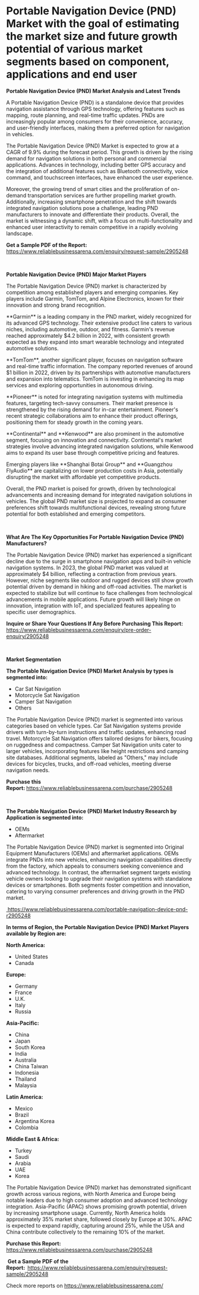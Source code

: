 <p><h1>Portable Navigation Device (PND) Market with the goal of estimating the market size and future growth potential of various market segments based on component, applications and end user</h1></p><p><strong>Portable Navigation Device (PND) Market Analysis and Latest Trends</strong></p>
<p><p>A Portable Navigation Device (PND) is a standalone device that provides navigation assistance through GPS technology, offering features such as mapping, route planning, and real-time traffic updates. PNDs are increasingly popular among consumers for their convenience, accuracy, and user-friendly interfaces, making them a preferred option for navigation in vehicles.</p><p>The Portable Navigation Device (PND) Market is expected to grow at a CAGR of 9.9% during the forecast period. This growth is driven by the rising demand for navigation solutions in both personal and commercial applications. Advances in technology, including better GPS accuracy and the integration of additional features such as Bluetooth connectivity, voice command, and touchscreen interfaces, have enhanced the user experience. </p><p>Moreover, the growing trend of smart cities and the proliferation of on-demand transportation services are further propelling market growth. Additionally, increasing smartphone penetration and the shift towards integrated navigation solutions pose a challenge, leading PND manufacturers to innovate and differentiate their products. Overall, the market is witnessing a dynamic shift, with a focus on multi-functionality and enhanced user interactivity to remain competitive in a rapidly evolving landscape.</p></p>
<p><strong>Get a Sample PDF of the Report:&nbsp;</strong> <a href="https://www.reliablebusinessarena.com/enquiry/request-sample/2905248?utm_campaign=3222&utm_medium=2&utm_source=Github&utm_content=ia&utm_term=12032025&utm_id=portable-navigation-device-pnd">https://www.reliablebusinessarena.com/enquiry/request-sample/2905248</a></p>
<p>&nbsp;</p>
<p><strong>Portable Navigation Device (PND) Major Market Players</strong></p>
<p><p>The Portable Navigation Device (PND) market is characterized by competition among established players and emerging companies. Key players include Garmin, TomTom, and Alpine Electronics, known for their innovation and strong brand recognition.</p><p>**Garmin** is a leading company in the PND market, widely recognized for its advanced GPS technology. Their extensive product line caters to various niches, including automotive, outdoor, and fitness. Garmin's revenue reached approximately $4.2 billion in 2022, with consistent growth expected as they expand into smart wearable technology and integrated automotive solutions.</p><p>**TomTom**, another significant player, focuses on navigation software and real-time traffic information. The company reported revenues of around $1 billion in 2022, driven by its partnerships with automotive manufacturers and expansion into telematics. TomTom is investing in enhancing its map services and exploring opportunities in autonomous driving.</p><p>**Pioneer** is noted for integrating navigation systems with multimedia features, targeting tech-savvy consumers. Their market presence is strengthened by the rising demand for in-car entertainment. Pioneer's recent strategic collaborations aim to enhance their product offerings, positioning them for steady growth in the coming years.</p><p>**Continental** and **Kenwood** are also prominent in the automotive segment, focusing on innovation and connectivity. Continental's market strategies involve advancing integrated navigation solutions, while Kenwood aims to expand its user base through competitive pricing and features.</p><p>Emerging players like **Shanghai Botai Group** and **Guangzhou FlyAudio** are capitalizing on lower production costs in Asia, potentially disrupting the market with affordable yet competitive products.</p><p>Overall, the PND market is poised for growth, driven by technological advancements and increasing demand for integrated navigation solutions in vehicles. The global PND market size is projected to expand as consumer preferences shift towards multifunctional devices, revealing strong future potential for both established and emerging competitors.</p></p>
<p>&nbsp;</p>
<p><strong>What Are The Key Opportunities For Portable Navigation Device (PND) Manufacturers?</strong></p>
<p><p>The Portable Navigation Device (PND) market has experienced a significant decline due to the surge in smartphone navigation apps and built-in vehicle navigation systems. In 2023, the global PND market was valued at approximately $4 billion, reflecting a contraction from previous years. However, niche segments like outdoor and rugged devices still show growth potential driven by demand in hiking and off-road activities. The market is expected to stabilize but will continue to face challenges from technological advancements in mobile applications. Future growth will likely hinge on innovation, integration with IoT, and specialized features appealing to specific user demographics.</p></p>
<p><strong>Inquire or Share Your Questions If Any Before Purchasing This Report:</strong> <a href="https://www.reliablebusinessarena.com/enquiry/pre-order-enquiry/2905248?utm_campaign=3222&utm_medium=2&utm_source=Github&utm_content=ia&utm_term=12032025&utm_id=portable-navigation-device-pnd">https://www.reliablebusinessarena.com/enquiry/pre-order-enquiry/2905248</a></p>
<p>&nbsp;</p>
<p><strong>Market Segmentation</strong></p>
<p><strong>The Portable Navigation Device (PND) Market Analysis by types is segmented into:</strong></p>
<p><ul><li>Car Sat Navigation</li><li>Motorcycle Sat Navigation</li><li>Camper Sat Navigation</li><li>Others</li></ul></p>
<p><p>The Portable Navigation Device (PND) market is segmented into various categories based on vehicle types. Car Sat Navigation systems provide drivers with turn-by-turn instructions and traffic updates, enhancing road travel. Motorcycle Sat Navigation offers tailored designs for bikers, focusing on ruggedness and compactness. Camper Sat Navigation units cater to larger vehicles, incorporating features like height restrictions and camping site databases. Additional segments, labeled as "Others," may include devices for bicycles, trucks, and off-road vehicles, meeting diverse navigation needs.</p></p>
<p><strong>Purchase this Report:&nbsp;</strong><a href="https://www.reliablebusinessarena.com/purchase/2905248?utm_campaign=3222&utm_medium=2&utm_source=Github&utm_content=ia&utm_term=12032025&utm_id=portable-navigation-device-pnd">https://www.reliablebusinessarena.com/purchase/2905248</a></p>
<p>&nbsp;</p>
<p><strong>The Portable Navigation Device (PND) Market Industry Research by Application is segmented into:</strong></p>
<p><ul><li>OEMs</li><li>Aftermarket</li></ul></p>
<p><p>The Portable Navigation Device (PND) market is segmented into Original Equipment Manufacturers (OEMs) and aftermarket applications. OEMs integrate PNDs into new vehicles, enhancing navigation capabilities directly from the factory, which appeals to consumers seeking convenience and advanced technology. In contrast, the aftermarket segment targets existing vehicle owners looking to upgrade their navigation systems with standalone devices or smartphones. Both segments foster competition and innovation, catering to varying consumer preferences and driving growth in the PND market.</p></p>
<p><a href="https://www.reliablebusinessarena.com/portable-navigation-device-pnd-r2905248?utm_campaign=3222&utm_medium=2&utm_source=Github&utm_content=ia&utm_term=12032025&utm_id=portable-navigation-device-pnd">&nbsp;https://www.reliablebusinessarena.com/portable-navigation-device-pnd-r2905248</a></p>
<p><strong>In terms of Region, the Portable Navigation Device (PND) Market Players available by Region are:</strong></p>
<p>
    <p> <strong> North America: </strong>
        <ul>
            <li>United States</li>
            <li>Canada</li>
        </ul>
        </p> 
    <p> <strong> Europe: </strong>
        <ul>
            <li>Germany</li>
            <li>France</li>
            <li>U.K.</li>
            <li>Italy</li>
            <li>Russia</li>
        </ul>
        </p> 
    <p> <strong> Asia-Pacific: </strong>
        <ul>
            <li>China</li>
            <li>Japan</li>
            <li>South Korea</li>
            <li>India</li>
            <li>Australia</li>
            <li>China Taiwan</li>
            <li>Indonesia</li>
            <li>Thailand</li>
            <li>Malaysia</li>
        </ul>
        </p> 
    <p> <strong> Latin America: </strong>
        <ul>
            <li>Mexico</li>
            <li>Brazil</li>
            <li>Argentina Korea</li>
            <li>Colombia</li>
        </ul>
        </p> 
    <p> <strong> Middle East & Africa: </strong>
        <ul>
            <li>Turkey</li>
            <li>Saudi</li>
            <li>Arabia</li>
            <li>UAE</li>
            <li>Korea</li>
        </ul>
    </p>
    </p>
<p><p>The Portable Navigation Device (PND) market has demonstrated significant growth across various regions, with North America and Europe being notable leaders due to high consumer adoption and advanced technology integration. Asia-Pacific (APAC) shows promising growth potential, driven by increasing smartphone usage. Currently, North America holds approximately 35% market share, followed closely by Europe at 30%. APAC is expected to expand rapidly, capturing around 25%, while the USA and China contribute collectively to the remaining 10% of the market.</p></p>
<p><strong>Purchase this Report: </strong><a href="https://www.reliablebusinessarena.com/purchase/2905248?utm_campaign=3222&utm_medium=2&utm_source=Github&utm_content=ia&utm_term=12032025&utm_id=portable-navigation-device-pnd">https://www.reliablebusinessarena.com/purchase/2905248</a></p>
<p>&nbsp;<strong>Get a Sample PDF of the Report:&nbsp;&nbsp;</strong><a href="https://www.reliablebusinessarena.com/enquiry/request-sample/2905248?utm_campaign=3222&utm_medium=2&utm_source=Github&utm_content=ia&utm_term=12032025&utm_id=portable-navigation-device-pnd">https://www.reliablebusinessarena.com/enquiry/request-sample/2905248</a></p>
<p><strong></strong></p>
<p>Check more reports on <a href="https://www.reliablebusinessarena.com/?utm_campaign=3222&utm_medium=2&utm_source=Github&utm_content=ia&utm_term=12032025&utm_id=portable-navigation-device-pnd">https://www.reliablebusinessarena.com/</a></p>